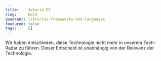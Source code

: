 ```yaml
---
title:    Jakarta EE  
ring:     hold  
quadrant: libraries-frameworks-and-languages
featured: false
tags:     []
---
```


Wir haben entschieden, diese Technologie nicht mehr in unserem Tech-Radar zu führen. Dieser Entscheid ist unabhängig von der Relevanz der Technologie.
